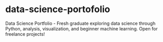 # data-science-portofolio
Data Science Portfolio - Fresh graduate exploring data science through Python, analysis, visualization, and beginner machine learning. Open for freelance projects!
